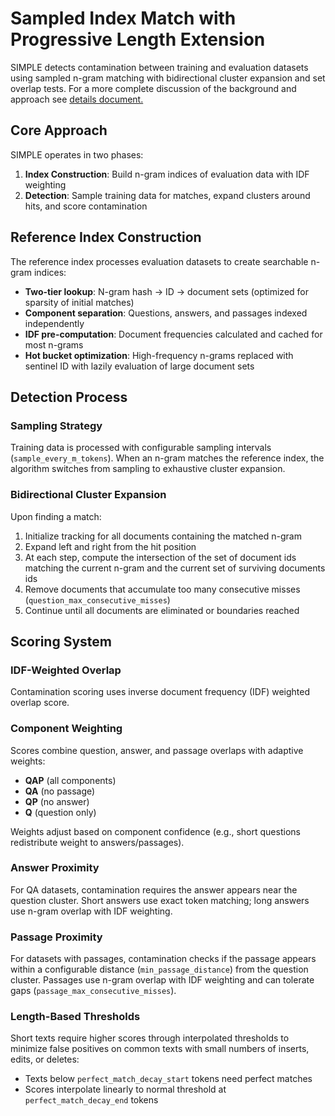 # Sampled Index Match with Progressive Length Extension

SIMPLE detects contamination between training and evaluation datasets using sampled n-gram matching with bidirectional cluster expansion and set overlap tests. For a more complete discussion of the background and approach see [details document.](simple-details.md)

## Core Approach

SIMPLE operates in two phases:

1. **Index Construction**: Build n-gram indices of evaluation data with IDF weighting
2. **Detection**: Sample training data for matches, expand clusters around hits, and score contamination

## Reference Index Construction

The reference index processes evaluation datasets to create searchable n-gram indices:

- **Two-tier lookup**: N-gram hash → ID → document sets (optimized for sparsity of initial matches)
- **Component separation**: Questions, answers, and passages indexed independently
- **IDF pre-computation**: Document frequencies calculated and cached for most n-grams
- **Hot bucket optimization**: High-frequency n-grams replaced with sentinel ID with lazily evaluation of large document sets

## Detection Process

### Sampling Strategy
Training data is processed with configurable sampling intervals (`sample_every_m_tokens`). When an n-gram matches the reference index, the algorithm switches from sampling to exhaustive cluster expansion.

### Bidirectional Cluster Expansion
Upon finding a match:
1. Initialize tracking for all documents containing the matched n-gram
2. Expand left and right from the hit position
3. At each step, compute the intersection of the set of document ids matching the current n-gram and the current set of surviving documents ids
4. Remove documents that accumulate too many consecutive misses (`question_max_consecutive_misses`)
5. Continue until all documents are eliminated or boundaries reached

## Scoring System

### IDF-Weighted Overlap
Contamination scoring uses inverse document frequency (IDF) weighted overlap score.

### Component Weighting
Scores combine question, answer, and passage overlaps with adaptive weights:
- **QAP** (all components)
- **QA** (no passage)
- **QP** (no answer)
- **Q** (question only)

Weights adjust based on component confidence (e.g., short questions redistribute weight to answers/passages).

### Answer Proximity
For QA datasets, contamination requires the answer appears near the question cluster. Short answers use exact token matching; long answers use n-gram overlap with IDF weighting.

### Passage Proximity
For datasets with passages, contamination checks if the passage appears within a configurable distance (`min_passage_distance`) from the question cluster. Passages use n-gram overlap with IDF weighting and can tolerate gaps (`passage_max_consecutive_misses`).

### Length-Based Thresholds
Short texts require higher scores through interpolated thresholds to minimize false positives on common texts with small numbers of inserts, edits, or deletes:
- Texts below `perfect_match_decay_start` tokens need perfect matches
- Scores interpolate linearly to normal threshold at `perfect_match_decay_end` tokens
